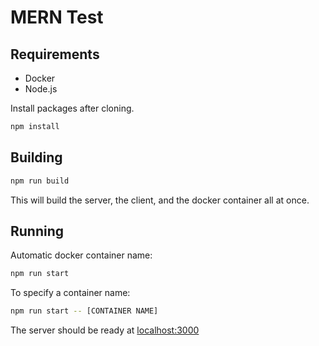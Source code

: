 # MERN Test

## Requirements

- Docker
- Node.js

Install packages after cloning.

```bash
npm install
```

## Building

```bash
npm run build
```

This will build the server, the client, and the docker container all at once.

## Running

Automatic docker container name:

```bash
npm run start
```

To specify a container name:

```bash
npm run start -- [CONTAINER NAME]
```

The server should be ready at [localhost:3000](http://localhost:3000)
